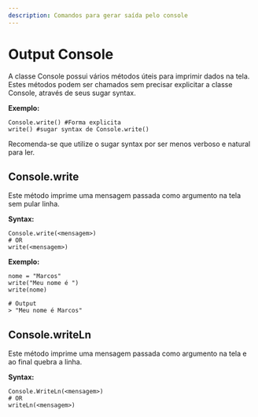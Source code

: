 ```yaml
---
description: Comandos para gerar saída pelo console
---
```


# Output Console

A classe Console possui vários métodos úteis para imprimir dados na tela.  
Estes métodos podem ser chamados sem precisar explicitar a classe Console, através de seus sugar syntax.

**Exemplo:**

```text
Console.write() #Forma explicita
write() #sugar syntax de Console.write()
```

Recomenda-se que utilize o sugar syntax por ser menos verboso e natural para ler.

## Console.write

Este método imprime uma mensagem passada como argumento na tela sem pular linha.

**Syntax:**

```text
Console.write(<mensagem>)
# OR
write(<mensagem>)
```

**Exemplo:**

```text
nome = "Marcos"
write("Meu nome é ")
write(nome)

# Output
> "Meu nome é Marcos"
```

## Console.writeLn

Este método imprime uma mensagem passada como argumento na tela e ao final quebra a linha.

**Syntax:**

```text
Console.WriteLn(<mensagem>)
# OR
writeLn(<mensagem>)
```

